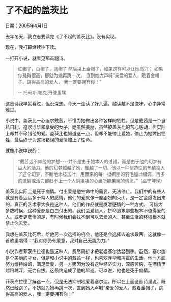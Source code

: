 # 了不起的盖茨比

日期：2005年4月1日

去年冬天，我立志要读完《了不起的盖茨比》。没有实现。

现在，我打算继续往下读。

一打开小说，就看见那首题诗。

> 红帽子，白帽子，蓝帽子
> 然后换上金帽子，如果这样可以让她高兴；
> 如果你跳得很高，那就为她再跳一次，
> 直到她大声喊“亲爱的爱人，戴着金帽子、跳得高高的爱人，
> 我一定要拥有你！”
>
> -- 托马斯.帕克.丹维里埃

这首诗我早就看过，但没深想。今天一连读了好几遍，越读越不是滋味，心中异常难过。

小说中，盖茨比一心追求戴茜，不惜为她做出各种各样的牺牲。但是戴茜是一个自私自利、追求浮华和享受的女子，她虽然美丽，虽然被盖茨比的苦心感动，但实际上却并不珍惜他的爱。盖茨比也知道这一点，但却不能停止爱她，停止为她做出牺牲，最后终于为这场错误的爱情赔上了性命。

就像小说中说的：

> “戴茜远不如他的梦想----并不是由于她本人的过错，而是由于他的幻梦有巨大的活力。他的幻梦超越了她，超越了一切。他以一种创造性的热情投入了这个幻梦，不断地添枝加叶，用飘来的每一根绚丽的羽毛加以缀饰。再多的激情或活力都赶不上一个人阴凄凄的心里所能集聚的情思。”（巫宁坤译）

盖茨比实际上是死于痴情。付出爱是他生命中的需要，无法停止。我们中的有些人就是有着远远多于常人的感情，他们的爱就像一座剧烈的火山，是一定会爆发出来的。真正的艺术家大多是这种人，他们的作品就是发泄感情的一种方式。
可惜大多数时候，这种爱都是白白付出的。我们会爱错人，拼命追求那些根本不值得爱的人。或者更悲惨的是，有时候我们会找不到可以去爱的人，甚至生活的环境根本就禁止你去爱。

我想在盖茨比死后，给他另一次选择的机会，他还是会选择去追求戴茜。这就像一首歌里唱得：“我对你仍有爱意，我对自己无能为力。”

小说作者菲茨杰拉德也是这种人，费尽周折才把老婆塞尔达娶到手。虽然，塞尔达是个美丽的才女，但是和小说中的戴茜一样，也喜欢浮华和挥霍的生活。他一方面努力维持婚姻，满足爱妻，另一方面因为没有这种经济实力，深感苦恼，在酒精里越陷越深，无力自拔。这最终造成了他的早逝。可以说，他也是死于痴情。

菲茨杰拉德了解这一点，但是无法抑制地爱着塞尔达，所以在上面这首诗里说，既然已经跳了，不妨就为她再跳一次，直到她大声喊“亲爱的爱人，戴着金帽子，跳得高高的爱人，我一定要拥有你！”
